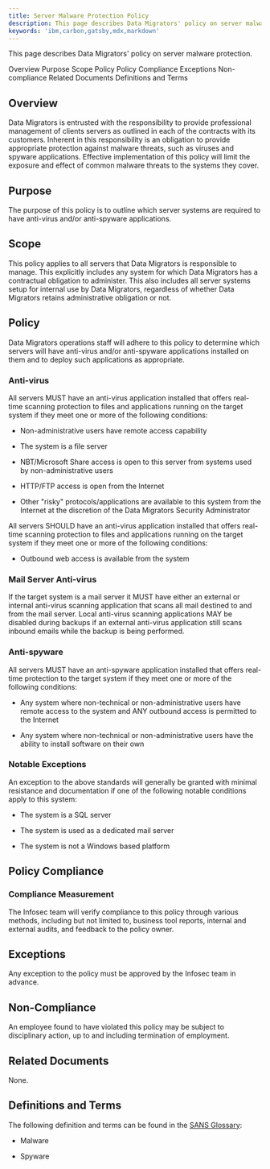 ```yaml
---
title: Server Malware Protection Policy
description: This page describes Data Migrators' policy on server malware protection
keywords: 'ibm,carbon,gatsby,mdx,markdown'
---
```


<PageDescription>

This page describes Data Migrators' policy on server malware protection.

</PageDescription>

<AnchorLinks>
  <AnchorLink>Overview</AnchorLink>
  <AnchorLink>Purpose</AnchorLink>
  <AnchorLink>Scope</AnchorLink>
  <AnchorLink>Policy</AnchorLink>
  <AnchorLink>Policy Compliance</AnchorLink>
  <AnchorLink>Exceptions</AnchorLink>
  <AnchorLink>Non-compliance</AnchorLink>
  <AnchorLink>Related Documents</AnchorLink>
  <AnchorLink>Definitions and Terms</AnchorLink>
</AnchorLinks>

## Overview

Data Migrators is entrusted with the responsibility to provide
professional management of clients servers as outlined in each of the
contracts with its customers. Inherent in this responsibility is an
obligation to provide appropriate protection against malware threats,
such as viruses and spyware applications. Effective implementation of
this policy will limit the exposure and effect of common malware threats
to the systems they cover.

## Purpose

The purpose of this policy is to outline which server systems are
required to have anti-virus and/or anti-spyware applications.

## Scope

This policy applies to all servers that Data Migrators is responsible
to manage. This explicitly includes any system for which Data Migrators
has a contractual obligation to administer. This also includes all server
systems setup for internal use by Data Migrators, regardless of whether
Data Migrators retains administrative obligation or not.

## Policy

Data Migrators operations staff will adhere to this policy to
determine which servers will have anti-virus and/or anti-spyware
applications installed on them and to deploy such applications as
appropriate.

### Anti-virus

All servers MUST have an anti-virus application installed that offers
real-time scanning protection to files and applications running on the
target system if they meet one or more of the following conditions:

-   Non-administrative users have remote access capability

-   The system is a file server

-   NBT/Microsoft Share access is open to this server from systems used
    by non-administrative users

-   HTTP/FTP access is open from the Internet

-   Other "risky" protocols/applications are available to this system
    from the Internet at the discretion of the Data Migrators Security
    Administrator

All servers SHOULD have an anti-virus application installed that offers
real-time scanning protection to files and applications running on the
target system if they meet one or more of the following conditions:

-   Outbound web access is available from the system

### Mail Server Anti-virus

If the target system is a mail server it MUST have either an external or
internal anti-virus scanning application that scans all mail destined to
and from the mail server. Local anti-virus scanning applications MAY be
disabled during backups if an external anti-virus application still
scans inbound emails while the backup is being performed.

### Anti-spyware

All servers MUST have an anti-spyware application installed that offers
real-time protection to the target system if they meet one or more of
the following conditions:

-   Any system where non-technical or non-administrative users have
    remote access to the system and ANY outbound access is permitted to
    the Internet

-   Any system where non-technical or non-administrative users have the
    ability to install software on their own

### Notable Exceptions

An exception to the above standards will generally be granted with
minimal resistance and documentation if one of the following notable
conditions apply to this system:

-   The system is a SQL server

-   The system is used as a dedicated mail server

-   The system is not a Windows based platform

## Policy Compliance

### Compliance Measurement

The Infosec team will verify compliance to this policy through various
methods, including but not limited to, business tool reports, internal
and external audits, and feedback to the policy owner.

## Exceptions
Any exception to the policy must be approved by the Infosec team in
advance.

## Non-Compliance

An employee found to have violated this policy may be subject to
disciplinary action, up to and including termination of employment.

## Related Documents

None.

## Definitions and Terms

The following definition and terms can be found in the [SANS Glossary](https://www.sans.org/security-resources/glossary-of-terms/):

-   Malware

-   Spyware
